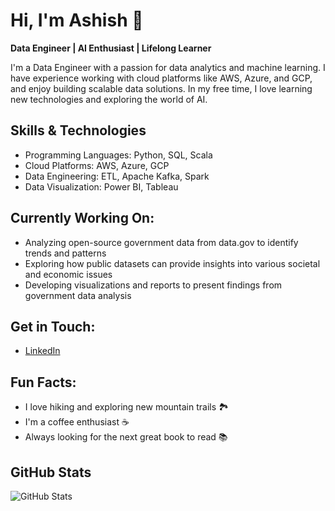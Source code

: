 # Hi, I'm Ashish 👋
**Data Engineer | AI Enthusiast | Lifelong Learner**

I'm a Data Engineer with a passion for data analytics and machine learning. I have experience working with cloud platforms like AWS, Azure, and GCP, 
and enjoy building scalable data solutions. In my free time, I love learning new technologies and exploring the world of AI.

## Skills & Technologies
- Programming Languages: Python, SQL, Scala
- Cloud Platforms: AWS, Azure, GCP
- Data Engineering: ETL, Apache Kafka, Spark
- Data Visualization: Power BI, Tableau

## Currently Working On:
- Analyzing open-source government data from data.gov to identify trends and patterns
- Exploring how public datasets can provide insights into various societal and economic issues
- Developing visualizations and reports to present findings from government data analysis

## Get in Touch:
- [LinkedIn](https://www.linkedin.com/in/ashish-chandarana)

## Fun Facts:
- I love hiking and exploring new mountain trails 🏞️
- I'm a coffee enthusiast ☕
- Always looking for the next great book to read 📚

## GitHub Stats
![GitHub Stats](https://github-readme-stats.vercel.app/api?username=Ashish-DataGuy&show_icons=true&hide_title=true)
